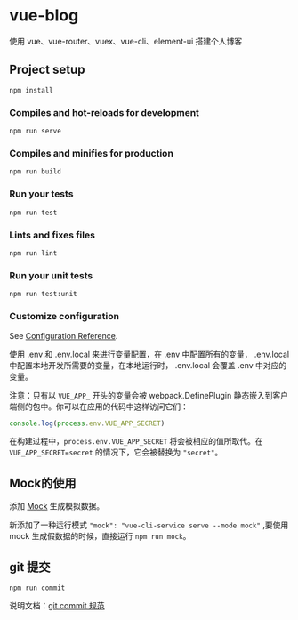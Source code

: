 # vue-blog

使用 vue、vue-router、vuex、vue-cli、element-ui 搭建个人博客

## Project setup

```
npm install
```

### Compiles and hot-reloads for development

```
npm run serve
```

### Compiles and minifies for production

```
npm run build
```

### Run your tests

```
npm run test
```

### Lints and fixes files

```
npm run lint
```

### Run your unit tests

```
npm run test:unit
```

### Customize configuration

See [Configuration Reference](https://cli.vuejs.org/config/).

使用 .env 和 .env.local 来进行变量配置，在 .env 中配置所有的变量， .env.local 中配置本地开发所需要的变量，在本地运行时， .env.local 会覆盖 .env 中对应的变量。

注意：只有以 `VUE_APP_` 开头的变量会被 webpack.DefinePlugin 静态嵌入到客户端侧的包中。你可以在应用的代码中这样访问它们：

```javascript
console.log(process.env.VUE_APP_SECRET)
```

在构建过程中，`process.env.VUE_APP_SECRET` 将会被相应的值所取代。在 `VUE_APP_SECRET=secret` 的情况下，它会被替换为 `"secret"`。

## Mock的使用

添加 [Mock](https://github.com/nuysoft/Mock) 生成模拟数据。

新添加了一种运行模式 `"mock": "vue-cli-service serve --mode mock"` ,要使用 mock 生成假数据的时候，直接运行 `npm run mock`。

## git 提交

`npm run commit` 

说明文档：[git commit 规范](https://mp.weixin.qq.com/s/8oWsj_ipp73crD_vg58LeQ)
